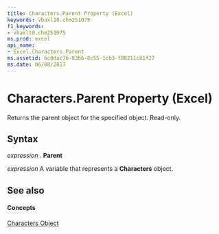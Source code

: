```yaml
---
title: Characters.Parent Property (Excel)
keywords: vbaxl10.chm251075
f1_keywords:
- vbaxl10.chm251075
ms.prod: excel
api_name:
- Excel.Characters.Parent
ms.assetid: 6c0dac76-03b6-8c55-1cb3-f88211c81f27
ms.date: 06/08/2017
---
```



# Characters.Parent Property (Excel)

Returns the parent object for the specified object. Read-only.


## Syntax

 _expression_ . **Parent**

 _expression_ A variable that represents a **Characters** object.


## See also


#### Concepts


[Characters Object](Excel.Characters.md)

